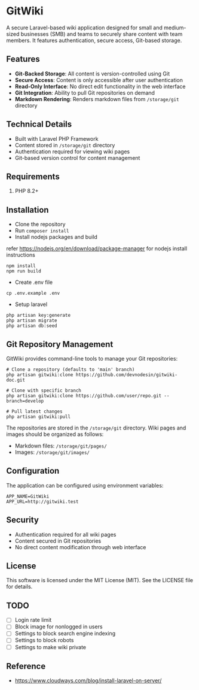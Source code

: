 # GitWiki

A secure Laravel-based wiki application designed for small and medium-sized businesses (SMB) and teams to securely share content with team members. It features authentication, secure access, Git-based storage.

## Features

- **Git-Backed Storage**: All content is version-controlled using Git
- **Secure Access**: Content is only accessible after user authentication
- **Read-Only Interface**: No direct edit functionality in the web interface
- **Git Integration**: Ability to pull Git repositories on demand
- **Markdown Rendering**: Renders markdown files from `/storage/git` directory

## Technical Details

- Built with Laravel PHP Framework
- Content stored in `/storage/git` directory
- Authentication required for viewing wiki pages
- Git-based version control for content management

## Requirements

1. PHP 8.2+

## Installation

- Clone the repository
- Run `composer install`
- Install nodejs packages and build

refer <https://nodejs.org/en/download/package-manager> for nodejs install instructions

```
npm install
npm run build
```

- Create .env file

```
cp .env.example .env
```

- Setup laravel

```
php artisan key:generate
php artisan migrate
php artisan db:seed
```

## Git Repository Management

GitWiki provides command-line tools to manage your Git repositories:

```
# Clone a repository (defaults to 'main' branch)
php artisan gitwiki:clone https://github.com/devnodesin/gitwiki-doc.git

# Clone with specific branch
php artisan gitwiki:clone https://github.com/user/repo.git --branch=develop

# Pull latest changes
php artisan gitwiki:pull
```

The repositories are stored in the `/storage/git` directory. Wiki pages and images should be organized as follows:

- Markdown files: `/storage/git/pages/`
- Images: `/storage/git/images/`

## Configuration

The application can be configured using environment variables:

```env
APP_NAME=GitWiki
APP_URL=http://gitwiki.test
```

## Security

- Authentication required for all wiki pages
- Content secured in Git repositories
- No direct content modification through web interface

## License

This software is licensed under the MIT License (MIT). See the LICENSE file for details.

## TODO

- [ ] Login rate limit
- [ ] Block image for nonlogged in users
- [ ] Settings to block search engine indexing
- [ ] Settings to block robots
- [ ] Settings to make wiki private

## Reference

- <https://www.cloudways.com/blog/install-laravel-on-server/>
